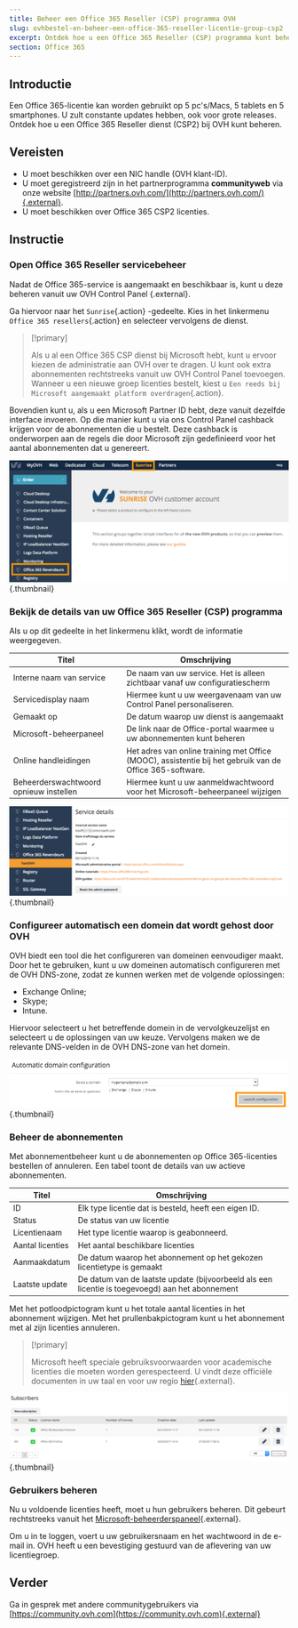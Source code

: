 ```yaml
---
title: Beheer een Office 365 Reseller (CSP) programma OVH
slug: ovhbestel-en-beheer-een-office-365-reseller-licentie-group-csp2
excerpt: Ontdek hoe u een Office 365 Reseller (CSP) programma kunt beheren met de OVH
section: Office 365
---
```


## Introductie

Een Office 365-licentie kan worden gebruikt op 5 pc's/Macs, 5 tablets en 5 smartphones. U zult constante updates hebben, ook voor grote releases. Ontdek hoe u een Office 365 Reseller dienst (CSP2) bij OVH kunt beheren.

## Vereisten
- U moet beschikken over een NIC handle (OVH klant-ID).
- U moet geregistreerd zijn in het partnerprogramma **communityweb** via onze website [http://partners.ovh.com/](http://partners.ovh.com/){.external}. 
- U moet beschikken over Office 365 CSP2 licenties. 

## Instructie

### Open Office 365 Reseller servicebeheer

Nadat de Office 365-service is aangemaakt en beschikbaar is, kunt u deze beheren vanuit uw OVH Control Panel {.external}.

Ga hiervoor naar het `Sunrise`{.action} -gedeelte. Kies in het linkermenu `Office 365 resellers`{.action} en selecteer vervolgens de dienst.

> [!primary]
>
> Als u al een Office 365 CSP dienst bij Microsoft hebt, kunt u ervoor kiezen de administratie aan OVH over te dragen. U kunt ook extra abonnementen rechtstreeks vanuit uw OVH Control Panel toevoegen. Wanneer u een nieuwe groep licenties bestelt, kiest u `Een reeds bij Microsoft aangemaakt platform overdragen`{.action}.
>

Bovendien kunt u, als u een Microsoft Partner ID hebt, deze vanuit dezelfde interface invoeren. Op die manier kunt u via ons Control Panel cashback krijgen voor de abonnementen die u bestelt. Deze cashback is onderworpen aan de regels die door Microsoft zijn gedefinieerd voor het aantal abonnementen dat u genereert.

![office365](images/sunrise_office365_CSP2.png){.thumbnail}

### Bekijk de details van uw Office 365 Reseller (CSP) programma

Als u op dit gedeelte in het linkermenu klikt, wordt de informatie weergegeven.

|Titel|Omschrijving| 
|---|---| 
|Interne naam van service|De naam van uw service. Het is alleen zichtbaar vanaf uw configuratiescherm| 
|Servicedisplay naam|Hiermee kunt u uw weergavenaam van uw Control Panel personaliseren.| 
|Gemaakt op|De datum waarop uw dienst is aangemaakt| 
|Microsoft-beheerpaneel|De link naar de Office-portal waarmee u uw abonnementen kunt beheren| 
|Online handleidingen|Het adres van online training met Office (MOOC), assistentie bij het gebruik van de Office 365-software.| 
|Beheerderswachtwoord opnieuw instellen|Hiermee kunt u uw aanmeldwachtwoord voor het Microsoft-beheerpaneel wijzigen| 

![office365](images/sunrise_office365_CSP2_services_details.png){.thumbnail}

### Configureer automatisch een domein dat wordt gehost door OVH

OVH biedt een tool die het configureren van domeinen eenvoudiger maakt. Door het te gebruiken, kunt u uw domeinen automatisch configureren met de OVH DNS-zone, zodat ze kunnen werken met de volgende oplossingen:

- Exchange Online;
- Skype;
- Intune.

Hiervoor selecteert u het betreffende domein in de vervolgkeuzelijst en selecteert u de oplossingen van uw keuze. Vervolgens maken we de relevante DNS-velden in de OVH DNS-zone van het domein.

![office365](images/sunrise_office365_CSP2_automatic_domain_configuration.png){.thumbnail}

### Beheer de abonnementen

Met abonnementbeheer kunt u de abonnementen op Office 365-licenties bestellen of annuleren. Een tabel toont de details van uw actieve abonnementen.

|Titel|Omschrijving| 
|---|---| 
|ID|Elk type licentie dat is besteld, heeft een eigen ID.| 
|Status|De status van uw licentie| 
|Licentienaam|Het type licentie waarop is geabonneerd.| 
|Aantal licenties|Het aantal beschikbare licenties| 
|Aanmaakdatum|De datum waarop het abonnement op het gekozen licentietype is gemaakt| 
|Laatste update|De datum van de laatste update (bijvoorbeeld als een licentie is toegevoegd) aan het abonnement|

Met het potloodpictogram kunt u het totale aantal licenties in het abonnement wijzigen. Met het prullenbakpictogram kunt u het abonnement met al zijn licenties annuleren.

> [!primary]
>
> Microsoft heeft speciale gebruiksvoorwaarden voor academische licenties die moeten worden gerespecteerd. U vindt deze officiële documenten in uw taal en voor uw regio [hier](http://www.microsoftvolumelicensing.com/DocumentSearch.aspx?Mode=2&Keyword=AcademicQualEdUserDef){.external}.
>

![office365](images/sunrise_office365_CSP2_Subscribers.png){.thumbnail}

### Gebruikers beheren

Nu u voldoende licenties heeft, moet u hun gebruikers beheren. Dit gebeurt rechtstreeks vanuit het [Microsoft-beheerderspaneel](https://portal.office.com/Admin/Default.aspx){.external}.

Om u in te loggen, voert u uw gebruikersnaam en het wachtwoord in de e-mail in. OVH heeft u een bevestiging gestuurd van de aflevering van uw licentiegroep.

## Verder

Ga in gesprek met andere communitygebruikers via [https://community.ovh.com](https://community.ovh.com){.external}